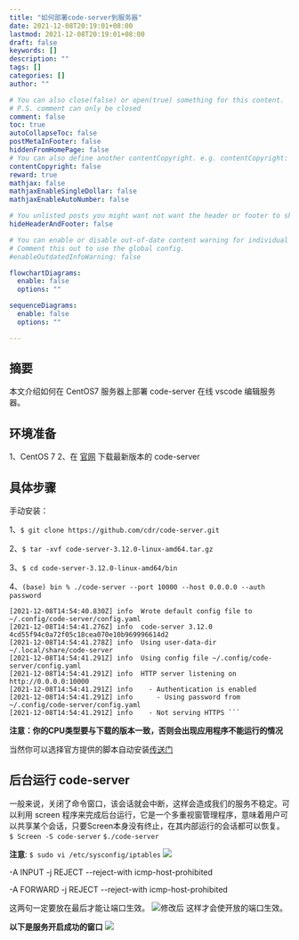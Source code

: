 ```yaml
---
title: "如何部署code-server到服务器"
date: 2021-12-08T20:19:01+08:00
lastmod: 2021-12-08T20:19:01+08:00
draft: false
keywords: []
description: ""
tags: []
categories: []
author: ""

# You can also close(false) or open(true) something for this content.
# P.S. comment can only be closed
comment: false
toc: true
autoCollapseToc: false
postMetaInFooter: false
hiddenFromHomePage: false
# You can also define another contentCopyright. e.g. contentCopyright: "This is another copyright."
contentCopyright: false
reward: true
mathjax: false
mathjaxEnableSingleDollar: false
mathjaxEnableAutoNumber: false

# You unlisted posts you might want not want the header or footer to show
hideHeaderAndFooter: false

# You can enable or disable out-of-date content warning for individual post.
# Comment this out to use the global config.
#enableOutdatedInfoWarning: false

flowchartDiagrams:
  enable: false
  options: ""

sequenceDiagrams: 
  enable: false
  options: ""

---
```


<!--more-->
## 摘要
本文介绍如何在 CentOS7 服务器上部署 code-server 在线 vscode 编辑服务器。

## 环境准备
1、CentOS 7
2、在 [官网](https://coder.com/docs/code-server/latest) 下载最新版本的 code-server

## 具体步骤
手动安装：

1、```$ git clone https://github.com/cdr/code-server.git ```

2、```$ tar -xvf code-server-3.12.0-linux-amd64.tar.gz ```

3、```$ cd code-server-3.12.0-linux-amd64/bin ```

4、```(base) bin % ./code-server --port 10000 --host 0.0.0.0 --auth password```

```shell
[2021-12-08T14:54:40.830Z] info  Wrote default config file to ~/.config/code-server/config.yaml
[2021-12-08T14:54:41.276Z] info  code-server 3.12.0 4cd55f94c0a72f05c18cea070e10b969996614d2
[2021-12-08T14:54:41.278Z] info  Using user-data-dir ~/.local/share/code-server
[2021-12-08T14:54:41.291Z] info  Using config file ~/.config/code-server/config.yaml
[2021-12-08T14:54:41.291Z] info  HTTP server listening on http://0.0.0.0:10000
[2021-12-08T14:54:41.291Z] info    - Authentication is enabled
[2021-12-08T14:54:41.291Z] info      - Using password from ~/.config/code-server/config.yaml
[2021-12-08T14:54:41.291Z] info    - Not serving HTTPS ```
```


**注意：你的CPU类型要与下载的版本一致，否则会出现应用程序不能运行的情况**

当然你可以选择官方提供的脚本自动安装[传送门](https://coder.com/docs/code-server/latest/install#installsh)
## 后台运行 code-server
一般来说，关闭了命令窗口，该会话就会中断，这样会造成我们的服务不稳定。可以利用 screen 程序来完成后台运行，它是一个多重视窗管理程序，意味着用户可以共享某个会话，只要Screen本身没有终止，在其内部运行的会话都可以恢复。
```$ Screen -S code-server```
 ```$./code-server ```

**注意**:
```$ sudo vi /etc/sysconfig/iptables```
<img src="https://gitee.com/georgegou/gravitychina/raw/picture/202112090032023.png"/>

-A INPUT -j REJECT --reject-with icmp-host-prohibited

-A FORWARD -j REJECT --reject-with icmp-host-prohibited

这两句一定要放在最后才能让端口生效。
![修改后](https://gitee.com/georgegou/gravitychina/raw/picture/202112091558315.png)
这样才会使开放的端口生效。

**以下是服务开启成功的窗口**
<img src="https://gitee.com/georgegou/gravitychina/raw/picture/202112091308587.png"/>
